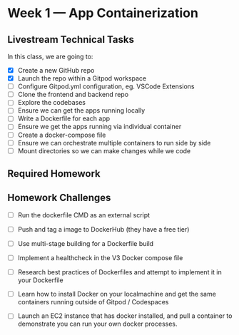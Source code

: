 # Week 1 — App Containerization
## Livestream Technical Tasks
In this class, we are going to:
- [x] Create a new GitHub repo
- [x] Launch the repo within a Gitpod workspace
- [ ] Configure Gitpod.yml configuration, eg. VSCode Extensions
- [ ] Clone the frontend and backend repo
- [ ] Explore the codebases
- [ ] Ensure we can get the apps running locally
- [ ] Write a Dockerfile for each app
- [ ] Ensure we get the apps running via individual container
- [ ] Create a docker-compose file
- [ ] Ensure we can orchestrate multiple containers to run side by side
- [ ] Mount directories so we can make changes while we code

## Required Homework

## Homework Challenges
- [ ] Run the dockerfile CMD as an external script
- [ ] Push and tag a image to DockerHub (they have a free tier)
- [ ] Use multi-stage building for a Dockerfile build
- [ ] Implement a healthcheck in the V3 Docker compose file
- [ ] Research best practices of Dockerfiles and attempt to implement it in your Dockerfile
- [ ] Learn how to install Docker on your localmachine and get the same containers running outside of Gitpod / Codespaces
- [ ] Launch an EC2 instance that has docker installed, and pull a container to demonstrate you can run your own docker processes. 


